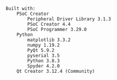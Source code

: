     
    Built with:
        PSoC Creator 
            Peripheral Driver Library 3.1.3
            PSoC Creator 4.4
            PSoC Programmer 3.29.0   
        Python
            matplotlib 3.3.2
            numpy 1.19.2
            PyQt 5.9.2
            pyserial 3.5
            Python 3.8.3
            Spyder 4.2.0
        Qt Creator 3.12.4 (Community)
